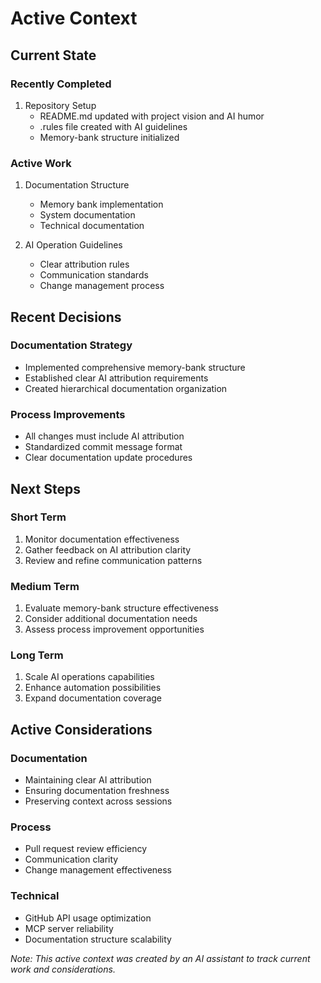 # Active Context

## Current State

### Recently Completed
1. Repository Setup
   - README.md updated with project vision and AI humor
   - .rules file created with AI guidelines
   - Memory-bank structure initialized

### Active Work
1. Documentation Structure
   - Memory bank implementation
   - System documentation
   - Technical documentation

2. AI Operation Guidelines
   - Clear attribution rules
   - Communication standards
   - Change management process

## Recent Decisions

### Documentation Strategy
- Implemented comprehensive memory-bank structure
- Established clear AI attribution requirements
- Created hierarchical documentation organization

### Process Improvements
- All changes must include AI attribution
- Standardized commit message format
- Clear documentation update procedures

## Next Steps

### Short Term
1. Monitor documentation effectiveness
2. Gather feedback on AI attribution clarity
3. Review and refine communication patterns

### Medium Term
1. Evaluate memory-bank structure effectiveness
2. Consider additional documentation needs
3. Assess process improvement opportunities

### Long Term
1. Scale AI operations capabilities
2. Enhance automation possibilities
3. Expand documentation coverage

## Active Considerations

### Documentation
- Maintaining clear AI attribution
- Ensuring documentation freshness
- Preserving context across sessions

### Process
- Pull request review efficiency
- Communication clarity
- Change management effectiveness

### Technical
- GitHub API usage optimization
- MCP server reliability
- Documentation structure scalability

*Note: This active context was created by an AI assistant to track current work and considerations.*